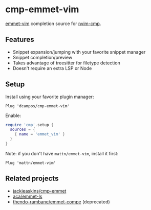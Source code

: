 # cmp-emmet-vim

[emmet-vim][emmet] completion source for [nvim-cmp][cmp].

## Features

* Snippet expansion/jumping with your favorite snippet manager
* Snippet completion/preview
* Takes advantage of treesitter for filetype detection
* Doesn't require an extra LSP or Node

## Setup

Install using your favorite plugin manager:

```viml
Plug 'dcampos/cmp-emmet-vim'
```

Enable:

```lua
require 'cmp'.setup {
  sources = {
    { name = 'emmet_vim' }
  }
}
```

Note: if you don't have `mattn/emmet-vim`, install it first:

```viml
Plug 'mattn/emmet-vim'
```

## Related projects

* [jackieaskins/cmp-emmet][cmp-emmet]
* [aca/emmet-ls][emmet-ls]
* [thendo-rambane/emmet-compe][emmet-compe] (deprecated)

[emmet]: https://github.com/mattn/emmet-vim
[cmp]: https://github.com/hrsh7th/nvim-cmp
[cmp-emmet]: https://github.com/jackieaskins/cmp-emmet
[emmet-ls]: https://github.com/aca/emmet-ls
[emmet-compe]: https://github.com/thendo-rambane/emmet-compe
